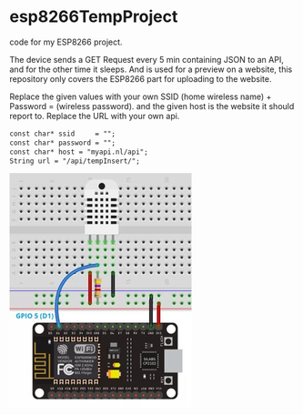 # esp8266TempProject
code for my ESP8266 project.

The device sends a GET Request every 5 min containing JSON to an API, and for the other time it sleeps.
And is used for a preview on a website, this repository only covers the ESP8266 part for uploading to the website.

Replace the given values with your own SSID (home wireless name) + Password = (wireless password).
and the given host is the website it should report to.
Replace the URL with your own api.

```
const char* ssid     = "";
const char* password = "";
const char* host = "myapi.nl/api"; 
String url = "/api/tempInsert/";
```

![](ESP8266-DHT11.jpg)
